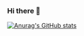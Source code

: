 ### Hi there 👋

[![Anurag's GitHub stats](https://github-readme-stats.vercel.app/api?username=kazandu)](https://github.com/anuraghazra/github-readme-stats)
